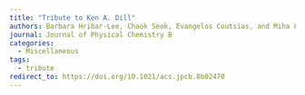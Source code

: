 ```yaml
---
title: "Tribute to Ken A. Dill"
authors: Barbara Hribar-Lee, Chaok Seok, Evangelos Coutsias, and Miha Lukšič
journal: Journal of Physical Chemistry B
categories:
  - Miscellaneous
tags:
  - tribute
redirect_to: https://doi.org/10.1021/acs.jpcb.8b02470
---
```


